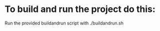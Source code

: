 # To build and run the project do this:

Run the provided buildandrun script with
./buildandrun.sh


